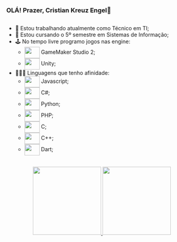 ### OLÁ! Prazer, Cristian Kreuz Engel🎩
##
- 🔭 Estou trabalhando atualmente como Técnico em TI;
- 🌱 Estou cursando o 5º semestre em Sistemas de Informação;
- 🕹 No tempo livre programo jogos nas engine:
    * <img align="center" height="30" width="40" src="https://www.svgrepo.com/show/373756/light-gamemaker2.svg" /> GameMaker Studio 2;
    * <img align="center" height="30" width="40" src="https://cdn.jsdelivr.net/gh/devicons/devicon/icons/unity/unity-original.svg" /> Unity;
- 👨🏼‍💻 Linguagens que tenho afinidade:
    - <img align="center" height="30" width="40" src="https://cdn.jsdelivr.net/gh/devicons/devicon/icons/javascript/javascript-original.svg" /> Javascript;
    - <img align="center" height="30" width="40" src="https://cdn.jsdelivr.net/gh/devicons/devicon/icons/csharp/csharp-original.svg" /> C#;
    - <img align="center" height="30" width="40"  src="https://cdn.jsdelivr.net/gh/devicons/devicon/icons/python/python-original.svg" /> Python;
    - <img align="center" height="30" width="40" src="https://cdn.jsdelivr.net/gh/devicons/devicon/icons/php/php-original.svg" /> PHP;
    - <img align="center" height="30" width="40" src="https://cdn.jsdelivr.net/gh/devicons/devicon/icons/c/c-original.svg" /> C;
    - <img align="center" height="30" width="40" src="https://cdn.jsdelivr.net/gh/devicons/devicon/icons/cplusplus/cplusplus-original.svg" /> C++;
    - <img align="center" height="30" width="40" src="https://cdn.jsdelivr.net/gh/devicons/devicon/icons/dart/dart-original.svg" /> Dart;
    
##
<div align="center">
  <a href="https://github.com/CristianKreuzEngel">
  <img height="180em" src="https://github-readme-stats.vercel.app/api?username=CristianKreuzEngel&show_icons=true&theme=graywhite&include_all_commits=true&count_private=true">
  <img height="180em" src="https://github-readme-stats.vercel.app/api/top-langs/?username=CristianKreuzEngel&layout=compact&langs_count=7&theme=graywhite">
</div>
